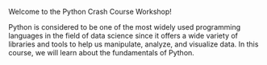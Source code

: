 Welcome to the Python Crash Course Workshop!

Python is considered to be one of the most widely used programming languages in the field of data science since it offers a wide variety of libraries and tools to help us manipulate, analyze, and visualize data. In this course, we will learn about the fundamentals of Python.
